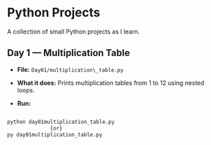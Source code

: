 # Python Projects


A collection of small Python projects as I learn.



## Day 1 — Multiplication Table

- **File:** `Day01/multiplication\_table.py`

- **What it does:** Prints multiplication tables from 1 to 12 using nested loops.

- **Run:**

```bash

python day01multiplication_table.py
              {or} 
py day01multiplication_table.py



